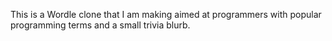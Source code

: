 This is a Wordle clone that I am making aimed at programmers with popular programming terms and a small trivia blurb.
